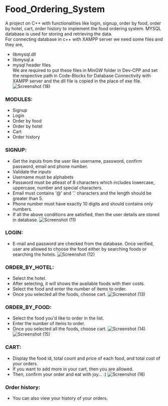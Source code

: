 # Food_Ordering_System
A project on C++ with functionalities like login, signup, order by food, order by hotel, cart, order history to implement the food ordering system. MYSQL database is used for storing and retrieving the data. <br>
 For connecting database in c++ with XAMPP server we need some files and they are,
 * libmysql.dll
 * libmysql.a
 * mysql header files <br>
 We are required to put these files in MinGW folder in Dev-CPP and set the respective path in Code-Blocks for Database Connectivity with XAMPP server and the dll file is copied in the place of exe file. <br>
 ![Screenshot (18)](https://user-images.githubusercontent.com/76902858/126878542-976cb5db-c122-49ff-97c9-77b755374aba.png)

### MODULES:
* Signup
* Login
* Order by food
* Order by hotel
* Cart
* Order history

### SIGNUP:
* Get the inputs from the user like username, password, confirm password, email and phone number.
* Validate the inputs
* Username must be alphabets
* Password must be atleast of 8 characters which includes lowercase, uppercase, number and special characters.
* Email must contains '@' and '.' characters and the length should be greater than 5.
* Phone number must have exactly 10 digits and should contains only numbers.
* If all the above conditions are satisfied, then the user details are stored in database. 
![Screenshot (11)](https://user-images.githubusercontent.com/76902858/126878321-cbd23cc6-73a0-4830-b8b9-d8f5dd782f82.png)

### LOGIN:
* E-mail and password are checked from the database. Once verified, user are allowed to choose the food either by searching foods or searching the hotels.
![Screenshot (12)](https://user-images.githubusercontent.com/76902858/126878359-0f95797b-fe25-4932-8f1f-c6720260f09b.png)

### ORDER_BY_HOTEL:
* Select the hotel.
* After selecting, it will shows the available foods with their costs.
* Select the food and enter the number of items to order.
* Once you selected all the foods, choose cart.
![Screenshot (13)](https://user-images.githubusercontent.com/76902858/126878368-79a5e04e-0f79-4572-96c9-5ca1e31e0ee3.png)

### ORDER_BY_FOOD:
* Select the food you'd like to order in the list.
* Enter the number of items to order.
* Once you selected all the foods, choose cart.
![Screenshot (14)](https://user-images.githubusercontent.com/76902858/126878363-963a4684-f8a6-4954-8892-44a64d2a44d7.png)
![Screenshot (15)](https://user-images.githubusercontent.com/76902858/126878504-d12fec2e-53fb-4510-9bec-95ea07eb1912.png)


### CART:
* Display the food id, total count and price of each food, and total cost of your orders.
* If you want to add more in your cart, then you are allowed.
* Then, confirm your order and eat with joy... :)
![Screenshot (16)](https://user-images.githubusercontent.com/76902858/126878387-67732698-44b1-4dab-b6a6-2ea6a605fe2c.png)

### Order history:
* You can also view your history of your orders.
